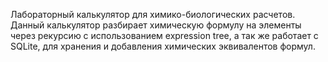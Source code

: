  Лабораторный калькулятор для химико-биологических расчетов.  
 Данный калькулятор разбирает химическую формулу на элементы через рекурсию с использованием expression tree, 
 а так же работает с SQLite, для хранения и добавления химических эквивалентов формул.
